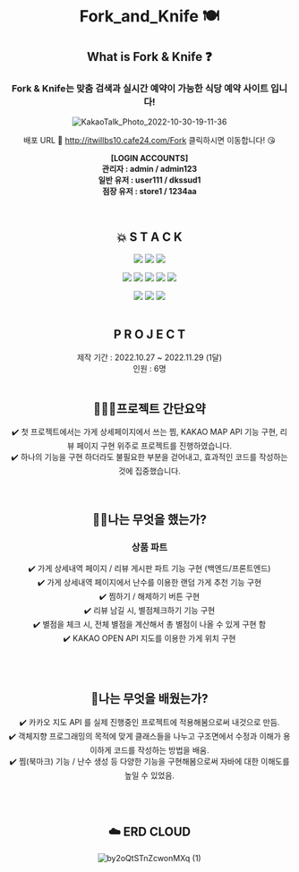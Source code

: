 <div align="center">

# Fork_and_Knife 🍽️

## What is Fork & Knife ❓
### Fork & Knife는 맞춤 검색과 실시간 예약이 가능한 식당 예약 사이트 입니다!

![KakaoTalk_Photo_2022-10-30-19-11-36](https://user-images.githubusercontent.com/88180931/216395371-598b6733-9d95-47e2-90fc-842674243234.jpeg)



배포 URL 🔗 http://itwillbs10.cafe24.com/Fork 클릭하시면 이동합니다! 😘

<b>[LOGIN ACCOUNTS]</b> <br>
<b> 관리자 : admin / admin123 </b> <br>
<b> 일반 유저 : user111 / dkssud1 </b> <br>
<b> 점장 유저 : store1 / 1234aa </b> <br>

<br>


## 💥 S T A C K
<img src="https://img.shields.io/badge/JAVA-007396?style=for-the-badge&logo=java&logoColor=black"> <img src="https://img.shields.io/badge/oracle-F80000?style=for-the-badge&logo=oracle&logoColor=white"> <img src="https://img.shields.io/badge/mysql-4479A1?style=for-the-badge&logo=mysql&logoColor=white">

<img src="https://img.shields.io/badge/javascript-F7DF1E?style=for-the-badge&logo=javascript&logoColor=black"> <img src="https://img.shields.io/badge/jquery-0769AD?style=for-the-badge&logo=jquery&logoColor=white"> <img src="https://img.shields.io/badge/html-E34F26?style=for-the-badge&logo=html5&logoColor=white"> <img src="https://img.shields.io/badge/css-1572B6?style=for-the-badge&logo=css3&logoColor=white"> <img src="https://img.shields.io/badge/bootstrap-7952B3?style=for-the-badge&logo=bootstrap&logoColor=white">

<img src="https://img.shields.io/badge/github-181717?style=for-the-badge&logo=github&logoColor=red"> <img src="https://img.shields.io/badge/JSON-000000?style=for-the-badge&logo=JSON&logoColor=green"> <img src="https://img.shields.io/badge/apache tomcat-F8DC75?style=for-the-badge&logo=apachetomcat&logoColor=black">
<br><br>



## P R O J E C T 

제작 기간 : 2022.10.27 ~ 2022.11.29 (1달)<br>
인원 : 6명<br>
<br>

## 👨🏻‍💻프로젝트 간단요약
 ✔️ 첫 프로젝트에서는 가게 상세페이지에서 쓰는 찜, KAKAO MAP API 기능 구현, 리뷰 페이지 구현 위주로 프로젝트를 진행하였습니다.<br>
 ✔️ 하나의 기능을 구현 하더라도 불필요한 부분을 걷어내고, 효과적인 코드를 작성하는 것에 집중했습니다.<br>

<br>

## 🙋🏻나는 무엇을 했는가?
### 상품 파트  
✔️ 가게 상세내역 페이지 / 리뷰 게시판 파트 기능 구현 (백엔드/프론트엔드)<br>
✔️ 가게 상세내역 페이지에서 난수를 이용한 랜덤 가게 추천 기능 구현<br>
✔️ 찜하기 / 해제하기 버튼 구현<br>
✔️ 리뷰 남길 시, 별점체크하기 기능 구현<br>
✔️ 별점을 체크 시, 전체 별점을 계산해서 총 별점이 나올 수 있게 구현 함<br>
✔️ KAKAO OPEN API 지도를 이용한 가게 위치 구현<br>

<br><br>
## 📖나는 무엇을 배웠는가?

 ✔️ 카카오 지도 API 를 실제 진행중인 프로젝트에 적용해봄으로써 내것으로 만듬.<br>
 ✔️ 객체지향 프로그래밍의 목적에 맞게 클래스들을 나누고 구조면에서 수정과 이해가 용이하게 코드를 작성하는 방법을 배움.<br>
 ✔️ 찜(북마크) 기능 / 난수 생성 등 다양한 기능을 구현해봄으로써 자바에 대한 이해도를 높일 수 있었음.<br>

<br><br>
## ☁️ ERD CLOUD
![by2oQtSTnZcwonMXq (1)](https://user-images.githubusercontent.com/88180931/216399934-ef21ea63-8a26-4617-8a9a-e22bf6213371.png)
  
  </div>
